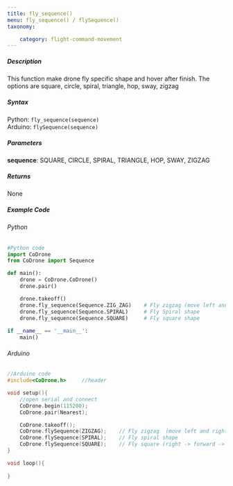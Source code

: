 ```yaml
---
title: fly_sequence()
menu: fly_sequence() / flySequence()
taxonomy:

	category: flight-command-movement
---
```


##### Description

This function make drone fly specific shape and hover after finish. The options are square, circle, spiral, triangle, hop, sway, zigzag

##### Syntax
Python: ```fly_sequence(sequence)```<br />
Arduino: ```flySequence(sequence)```

##### Parameters

**sequence**: SQUARE, CIRCLE, SPIRAL, TRIANGLE, HOP, SWAY, ZIGZAG

##### Returns

None

##### Example Code
###### Python
```python
#Python code
import CoDrone
from CoDrone import Sequence

def main():
	drone = CoDrone.CoDrone()
	drone.pair()

	drone.takeoff()
	drone.fly_sequence(Sequence.ZIG_ZAG)	# Fly zigzag (move left and right 2 times each while move forward)
	drone.fly_sequence(Sequence.SPIRAL)		# Fly Spiral shape
	drone.fly_sequence(Sequence.SQUARE)		# Fly square shape
	
if __name__ == '__main__':
	main()

```
###### Arduino
```c
//Arduino code
#include<CoDrone.h>		//header

void setup(){
	//open serial and connect
	CoDrone.begin(115200);
	CoDrone.pair(Nearest);

	CoDrone.takeoff();
	CoDrone.flySequence(ZIGZAG);	// Fly zigzag  (move left and right 2 times each while move forward)
	CoDrone.flySequence(SPIRAL);	// Fly spiral shape
	CoDrone.flySequence(SQUARE);	// Fly square (right -> forward -> left -> backward)	
}

void loop(){
	
}


```
